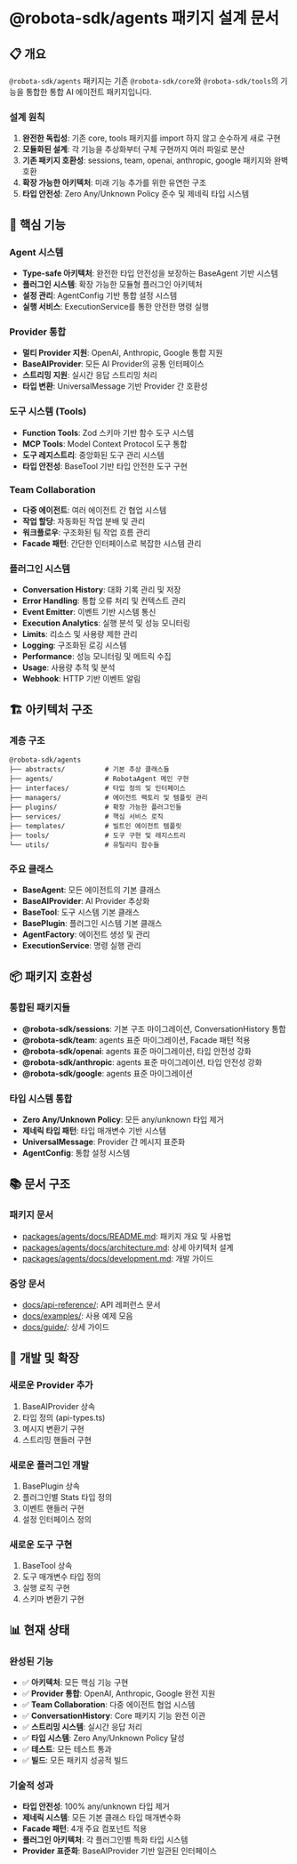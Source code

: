 # @robota-sdk/agents 패키지 설계 문서

## 📋 개요

`@robota-sdk/agents` 패키지는 기존 `@robota-sdk/core`와 `@robota-sdk/tools`의 기능을 통합한 통합 AI 에이전트 패키지입니다.

### 설계 원칙

1. **완전한 독립성**: 기존 core, tools 패키지를 import 하지 않고 순수하게 새로 구현
2. **모듈화된 설계**: 각 기능을 추상화부터 구체 구현까지 여러 파일로 분산
3. **기존 패키지 호환성**: sessions, team, openai, anthropic, google 패키지와 완벽 호환
4. **확장 가능한 아키텍처**: 미래 기능 추가를 위한 유연한 구조
5. **타입 안전성**: Zero Any/Unknown Policy 준수 및 제네릭 타입 시스템

## 🎯 핵심 기능

### Agent 시스템
- **Type-safe 아키텍처**: 완전한 타입 안전성을 보장하는 BaseAgent 기반 시스템
- **플러그인 시스템**: 확장 가능한 모듈형 플러그인 아키텍처
- **설정 관리**: AgentConfig 기반 통합 설정 시스템
- **실행 서비스**: ExecutionService를 통한 안전한 명령 실행

### Provider 통합
- **멀티 Provider 지원**: OpenAI, Anthropic, Google 통합 지원
- **BaseAIProvider**: 모든 AI Provider의 공통 인터페이스
- **스트리밍 지원**: 실시간 응답 스트리밍 처리
- **타입 변환**: UniversalMessage 기반 Provider 간 호환성

### 도구 시스템 (Tools)
- **Function Tools**: Zod 스키마 기반 함수 도구 시스템
- **MCP Tools**: Model Context Protocol 도구 통합
- **도구 레지스트리**: 중앙화된 도구 관리 시스템
- **타입 안전성**: BaseTool 기반 타입 안전한 도구 구현

### Team Collaboration
- **다중 에이전트**: 여러 에이전트 간 협업 시스템
- **작업 할당**: 자동화된 작업 분배 및 관리
- **워크플로우**: 구조화된 팀 작업 흐름 관리
- **Facade 패턴**: 간단한 인터페이스로 복잡한 시스템 관리

### 플러그인 시스템
- **Conversation History**: 대화 기록 관리 및 저장
- **Error Handling**: 통합 오류 처리 및 컨텍스트 관리
- **Event Emitter**: 이벤트 기반 시스템 통신
- **Execution Analytics**: 실행 분석 및 성능 모니터링
- **Limits**: 리소스 및 사용량 제한 관리
- **Logging**: 구조화된 로깅 시스템
- **Performance**: 성능 모니터링 및 메트릭 수집
- **Usage**: 사용량 추적 및 분석
- **Webhook**: HTTP 기반 이벤트 알림

## 🏗 아키텍처 구조

### 계층 구조
```
@robota-sdk/agents
├── abstracts/          # 기본 추상 클래스들
├── agents/             # RobotaAgent 메인 구현
├── interfaces/         # 타입 정의 및 인터페이스
├── managers/           # 에이전트 팩토리 및 템플릿 관리
├── plugins/            # 확장 가능한 플러그인들
├── services/           # 핵심 서비스 로직
├── templates/          # 빌트인 에이전트 템플릿
├── tools/              # 도구 구현 및 레지스트리
└── utils/              # 유틸리티 함수들
```

### 주요 클래스
- **BaseAgent**: 모든 에이전트의 기본 클래스
- **BaseAIProvider**: AI Provider 추상화
- **BaseTool**: 도구 시스템 기본 클래스
- **BasePlugin**: 플러그인 시스템 기본 클래스
- **AgentFactory**: 에이전트 생성 및 관리
- **ExecutionService**: 명령 실행 관리

## 📦 패키지 호환성

### 통합된 패키지들
- **@robota-sdk/sessions**: 기본 구조 마이그레이션, ConversationHistory 통합
- **@robota-sdk/team**: agents 표준 마이그레이션, Facade 패턴 적용
- **@robota-sdk/openai**: agents 표준 마이그레이션, 타입 안전성 강화
- **@robota-sdk/anthropic**: agents 표준 마이그레이션, 타입 안전성 강화
- **@robota-sdk/google**: agents 표준 마이그레이션

### 타입 시스템 통합
- **Zero Any/Unknown Policy**: 모든 any/unknown 타입 제거
- **제네릭 타입 패턴**: 타입 매개변수 기반 시스템
- **UniversalMessage**: Provider 간 메시지 표준화
- **AgentConfig**: 통합 설정 시스템

## 📚 문서 구조

### 패키지 문서
- [packages/agents/docs/README.md](packages/agents/docs/README.md): 패키지 개요 및 사용법
- [packages/agents/docs/architecture.md](packages/agents/docs/architecture.md): 상세 아키텍처 설계
- [packages/agents/docs/development.md](packages/agents/docs/development.md): 개발 가이드

### 중앙 문서
- [docs/api-reference/](docs/api-reference/): API 레퍼런스 문서
- [docs/examples/](docs/examples/): 사용 예제 모음
- [docs/guide/](docs/guide/): 상세 가이드

## 🔧 개발 및 확장

### 새로운 Provider 추가
1. BaseAIProvider 상속
2. 타입 정의 (api-types.ts)
3. 메시지 변환기 구현
4. 스트리밍 핸들러 구현

### 새로운 플러그인 개발
1. BasePlugin 상속
2. 플러그인별 Stats 타입 정의
3. 이벤트 핸들러 구현
4. 설정 인터페이스 정의

### 새로운 도구 구현
1. BaseTool 상속
2. 도구 매개변수 타입 정의
3. 실행 로직 구현
4. 스키마 변환기 구현

## 📊 현재 상태

### 완성된 기능
- ✅ **아키텍처**: 모든 핵심 기능 구현
- ✅ **Provider 통합**: OpenAI, Anthropic, Google 완전 지원
- ✅ **Team Collaboration**: 다중 에이전트 협업 시스템
- ✅ **ConversationHistory**: Core 패키지 기능 완전 이관
- ✅ **스트리밍 시스템**: 실시간 응답 처리
- ✅ **타입 시스템**: Zero Any/Unknown Policy 달성
- ✅ **테스트**: 모든 테스트 통과
- ✅ **빌드**: 모든 패키지 성공적 빌드

### 기술적 성과
- **타입 안전성**: 100% any/unknown 타입 제거
- **제네릭 시스템**: 모든 기본 클래스 타입 매개변수화
- **Facade 패턴**: 4개 주요 컴포넌트 적용
- **플러그인 아키텍처**: 각 플러그인별 특화 타입 시스템
- **Provider 표준화**: BaseAIProvider 기반 일관된 인터페이스
